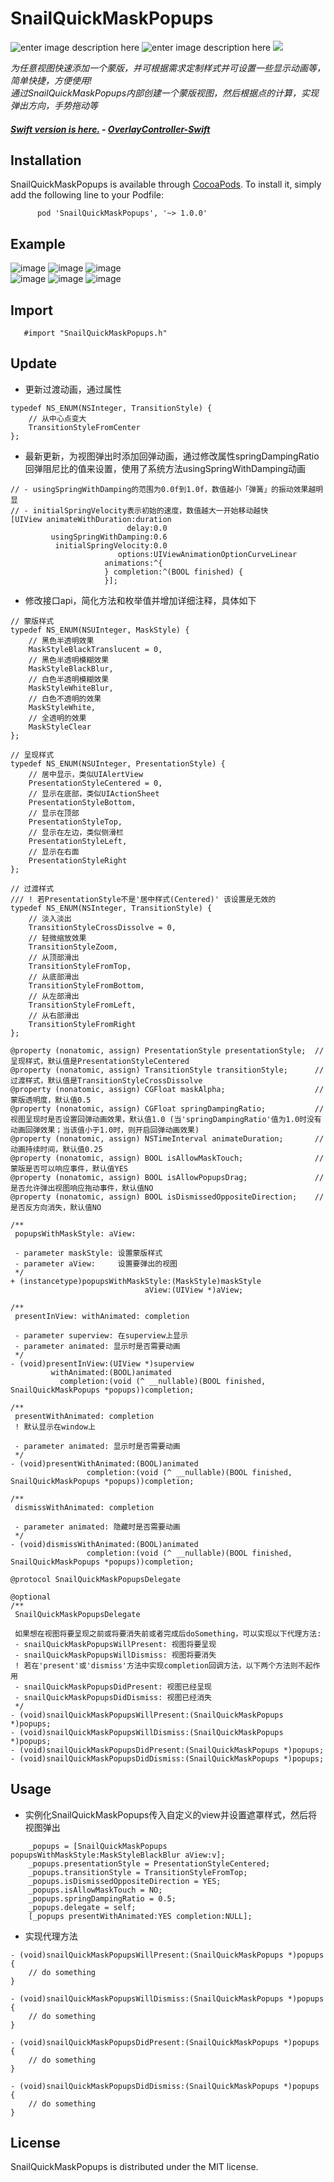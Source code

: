 # SnailQuickMaskPopups 
![enter image description here](https://img.shields.io/badge/pod-v1.0.0-brightgreen.svg)
![enter image description here](https://img.shields.io/badge/platform-iOS%207.0%2B-ff69b5152950834.svg) 
<a href="https://github.com/snail-z/OverlayController-Swift/blob/master/LICENSE"><img src="https://img.shields.io/badge/license-MIT-green.svg?style=flat"></a>
  
 _为任意视图快速添加一个蒙版，并可根据需求定制样式并可设置一些显示动画等，简单快捷，方便使用!  
 通过SnailQuickMaskPopups内部创建一个蒙版视图，然后根据点的计算，实现弹出方向，手势拖动等_  
  
#### _[Swift version is here.](https://github.com/snail-z/OverlayController-Swift) - [OverlayController-Swift](https://github.com/snail-z/OverlayController-Swift)_

## Installation

SnailQuickMaskPopups is available through [CocoaPods](http://cocoapods.org). To install it, simply add the following line to your Podfile:  
  
          pod 'SnailQuickMaskPopups', '~> 1.0.0'
      
      
## Example 
![image](https://github.com/snail-z/SnailQuickMaskPopups/blob/master/sample/alert%20style.gif)
![image](https://github.com/snail-z/SnailQuickMaskPopups/blob/master/sample/WeChat%20style.gif)
![image](https://github.com/snail-z/SnailQuickMaskPopups/blob/master/sample/Qzone%20style.gif)  
![image](https://github.com/snail-z/SnailQuickMaskPopups/blob/master/sample/Shared%20style.gif)
![image](https://github.com/snail-z/SnailQuickMaskPopups/blob/master/sample/Sidebar%20style.gif)
![image](https://github.com/snail-z/SnailQuickMaskPopups/blob/master/sample/Full%20style.gif)


## Import
 ``` objc
    #import "SnailQuickMaskPopups.h"
 ```  

## Update 
* 更新过渡动画，通过属性
```objc
typedef NS_ENUM(NSInteger, TransitionStyle) {
    // 从中心点变大
    TransitionStyleFromCenter
};
``` 
* 最新更新，为视图弹出时添加回弹动画，通过修改属性springDampingRatio回弹阻尼比的值来设置，使用了系统方法usingSpringWithDamping动画
```objc
// - usingSpringWithDamping的范围为0.0f到1.0f，数值越小「弹簧」的振动效果越明显
// - initialSpringVelocity表示初始的速度，数值越大一开始移动越快
[UIView animateWithDuration:duration
                          delay:0.0
         usingSpringWithDamping:0.6
          initialSpringVelocity:0.0
                        options:UIViewAnimationOptionCurveLinear
                     animations:^{
                     } completion:^(BOOL finished) {
                     }];  
```  
* 修改接口api，简化方法和枚举值并增加详细注释，具体如下   
```objc
// 蒙版样式
typedef NS_ENUM(NSUInteger, MaskStyle) {
    // 黑色半透明效果
    MaskStyleBlackTranslucent = 0,
    // 黑色半透明模糊效果
    MaskStyleBlackBlur,
    // 白色半透明模糊效果
    MaskStyleWhiteBlur,
    // 白色不透明的效果
    MaskStyleWhite,
    // 全透明的效果
    MaskStyleClear
};

// 呈现样式
typedef NS_ENUM(NSUInteger, PresentationStyle) {
    // 居中显示，类似UIAlertView
    PresentationStyleCentered = 0,
    // 显示在底部，类似UIActionSheet
    PresentationStyleBottom,
    // 显示在顶部
    PresentationStyleTop,
    // 显示在左边，类似侧滑栏
    PresentationStyleLeft,
    // 显示在右面
    PresentationStyleRight
};

// 过渡样式
/// ! 若PresentationStyle不是'居中样式(Centered)' 该设置是无效的
typedef NS_ENUM(NSInteger, TransitionStyle) {
    // 淡入淡出
    TransitionStyleCrossDissolve = 0,
    // 轻微缩放效果
    TransitionStyleZoom,
    // 从顶部滑出
    TransitionStyleFromTop,
    // 从底部滑出
    TransitionStyleFromBottom,
    // 从左部滑出
    TransitionStyleFromLeft,
    // 从右部滑出
    TransitionStyleFromRight
};

```
```objc
@property (nonatomic, assign) PresentationStyle presentationStyle;  // 呈现样式，默认值是PresentationStyleCentered
@property (nonatomic, assign) TransitionStyle transitionStyle;      // 过渡样式，默认值是TransitionStyleCrossDissolve
@property (nonatomic, assign) CGFloat maskAlpha;                    // 蒙版透明度，默认值0.5
@property (nonatomic, assign) CGFloat springDampingRatio;           // 视图呈现时是否设置回弹动画效果，默认值1.0 (当'springDampingRatio'值为1.0时没有动画回弹效果；当该值小于1.0时，则开启回弹动画效果)
@property (nonatomic, assign) NSTimeInterval animateDuration;       // 动画持续时间，默认值0.25
@property (nonatomic, assign) BOOL isAllowMaskTouch;                // 蒙版是否可以响应事件，默认值YES
@property (nonatomic, assign) BOOL isAllowPopupsDrag;               // 是否允许弹出视图响应拖动事件，默认值NO
@property (nonatomic, assign) BOOL isDismissedOppositeDirection;    // 是否反方向消失，默认值NO
```
```objc
/**
 popupsWithMaskStyle: aView:
 
 - parameter maskStyle: 设置蒙版样式
 - parameter aView:     设置要弹出的视图
 */
+ (instancetype)popupsWithMaskStyle:(MaskStyle)maskStyle
                              aView:(UIView *)aView;

/**
 presentInView: withAnimated: completion
 
 - parameter superview: 在superview上显示
 - parameter animated: 显示时是否需要动画
 */
- (void)presentInView:(UIView *)superview
         withAnimated:(BOOL)animated
           completion:(void (^ __nullable)(BOOL finished, SnailQuickMaskPopups *popups))completion;

/**
 presentWithAnimated: completion
 ! 默认显示在window上
 
 - parameter animated: 显示时是否需要动画
 */
- (void)presentWithAnimated:(BOOL)animated
                 completion:(void (^ __nullable)(BOOL finished, SnailQuickMaskPopups *popups))completion;

/**
 dismissWithAnimated: completion
 
 - parameter animated: 隐藏时是否需要动画
 */
- (void)dismissWithAnimated:(BOOL)animated
                 completion:(void (^ __nullable)(BOOL finished, SnailQuickMaskPopups *popups))completion;

```
```objc
@protocol SnailQuickMaskPopupsDelegate

@optional
/**
 SnailQuickMaskPopupsDelegate
 
 如果想在视图将要呈现之前或将要消失前或者完成后doSomething，可以实现以下代理方法:
 - snailQuickMaskPopupsWillPresent: 视图将要呈现
 - snailQuickMaskPopupsWillDismiss: 视图将要消失
 ! 若在'present'或'dismiss'方法中实现completion回调方法，以下两个方法则不起作用
 - snailQuickMaskPopupsDidPresent: 视图已经呈现
 - snailQuickMaskPopupsDidDismiss: 视图已经消失
 */
- (void)snailQuickMaskPopupsWillPresent:(SnailQuickMaskPopups *)popups;
- (void)snailQuickMaskPopupsWillDismiss:(SnailQuickMaskPopups *)popups;
- (void)snailQuickMaskPopupsDidPresent:(SnailQuickMaskPopups *)popups;
- (void)snailQuickMaskPopupsDidDismiss:(SnailQuickMaskPopups *)popups;

```
  
## Usage
 *  实例化SnailQuickMaskPopups传入自定义的view并设置遮罩样式，然后将视图弹出
``` objc
    _popups = [SnailQuickMaskPopups popupsWithMaskStyle:MaskStyleBlackBlur aView:v];
    _popups.presentationStyle = PresentationStyleCentered;
    _popups.transitionStyle = TransitionStyleFromTop;
    _popups.isDismissedOppositeDirection = YES;
    _popups.isAllowMaskTouch = NO;
    _popups.springDampingRatio = 0.5;
    _popups.delegate = self;
    [_popups presentWithAnimated:YES completion:NULL];
 ```
* 实现代理方法
```objc
- (void)snailQuickMaskPopupsWillPresent:(SnailQuickMaskPopups *)popups {
    // do something
}

- (void)snailQuickMaskPopupsWillDismiss:(SnailQuickMaskPopups *)popups {
    // do something
}

- (void)snailQuickMaskPopupsDidPresent:(SnailQuickMaskPopups *)popups {
    // do something
}

- (void)snailQuickMaskPopupsDidDismiss:(SnailQuickMaskPopups *)popups {
    // do something
}
```  

## License

SnailQuickMaskPopups is distributed under the MIT license.
